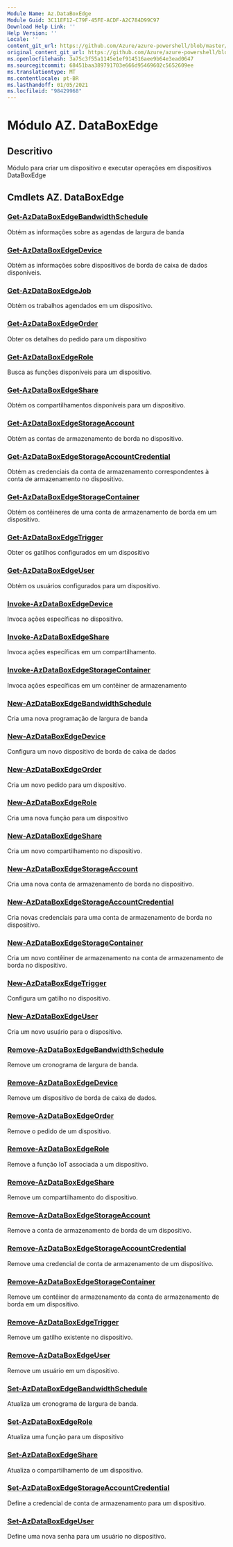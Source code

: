 ```yaml
---
Module Name: Az.DataBoxEdge
Module Guid: 3C11EF12-C79F-45FE-ACDF-A2C784D99C97
Download Help Link: ''
Help Version: ''
Locale: ''
content_git_url: https://github.com/Azure/azure-powershell/blob/master/src/DataBoxEdge/DataBoxEdge/help/Az.DataBoxEdge.md
original_content_git_url: https://github.com/Azure/azure-powershell/blob/master/src/DataBoxEdge/DataBoxEdge/help/Az.DataBoxEdge.md
ms.openlocfilehash: 3a75c3f55a1145e1ef914516aee9b64e3ead0647
ms.sourcegitcommit: 68451baa389791703e666d95469602c5652609ee
ms.translationtype: MT
ms.contentlocale: pt-BR
ms.lasthandoff: 01/05/2021
ms.locfileid: "98429968"
---
```

# Módulo AZ. DataBoxEdge
## Descritivo
Módulo para criar um dispositivo e executar operações em dispositivos DataBoxEdge

## Cmdlets AZ. DataBoxEdge
### [Get-AzDataBoxEdgeBandwidthSchedule](Get-AzDataBoxEdgeBandwidthSchedule.md)
Obtém as informações sobre as agendas de largura de banda

### [Get-AzDataBoxEdgeDevice](Get-AzDataBoxEdgeDevice.md)
Obtém as informações sobre dispositivos de borda de caixa de dados disponíveis.

### [Get-AzDataBoxEdgeJob](Get-AzDataBoxEdgeJob.md)
Obtém os trabalhos agendados em um dispositivo.

### [Get-AzDataBoxEdgeOrder](Get-AzDataBoxEdgeOrder.md)
Obter os detalhes do pedido para um dispositivo

### [Get-AzDataBoxEdgeRole](Get-AzDataBoxEdgeRole.md)
Busca as funções disponíveis para um dispositivo.

### [Get-AzDataBoxEdgeShare](Get-AzDataBoxEdgeShare.md)
Obtém os compartilhamentos disponíveis para um dispositivo.

### [Get-AzDataBoxEdgeStorageAccount](Get-AzDataBoxEdgeStorageAccount.md)
Obtém as contas de armazenamento de borda no dispositivo.

### [Get-AzDataBoxEdgeStorageAccountCredential](Get-AzDataBoxEdgeStorageAccountCredential.md)
Obtém as credenciais da conta de armazenamento correspondentes à conta de armazenamento no dispositivo.

### [Get-AzDataBoxEdgeStorageContainer](Get-AzDataBoxEdgeStorageContainer.md)
Obtém os contêineres de uma conta de armazenamento de borda em um dispositivo.

### [Get-AzDataBoxEdgeTrigger](Get-AzDataBoxEdgeTrigger.md)
Obter os gatilhos configurados em um dispositivo
 

### [Get-AzDataBoxEdgeUser](Get-AzDataBoxEdgeUser.md)
Obtém os usuários configurados para um dispositivo.

### [Invoke-AzDataBoxEdgeDevice](Invoke-AzDataBoxEdgeDevice.md)
Invoca ações específicas no dispositivo.

### [Invoke-AzDataBoxEdgeShare](Invoke-AzDataBoxEdgeShare.md)
Invoca ações específicas em um compartilhamento.

### [Invoke-AzDataBoxEdgeStorageContainer](Invoke-AzDataBoxEdgeStorageContainer.md)
Invoca ações específicas em um contêiner de armazenamento

### [New-AzDataBoxEdgeBandwidthSchedule](New-AzDataBoxEdgeBandwidthSchedule.md)
Cria uma nova programação de largura de banda

### [New-AzDataBoxEdgeDevice](New-AzDataBoxEdgeDevice.md)
Configura um novo dispositivo de borda de caixa de dados

### [New-AzDataBoxEdgeOrder](New-AzDataBoxEdgeOrder.md)
Cria um novo pedido para um dispositivo.

### [New-AzDataBoxEdgeRole](New-AzDataBoxEdgeRole.md)
Cria uma nova função para um dispositivo

### [New-AzDataBoxEdgeShare](New-AzDataBoxEdgeShare.md)
Cria um novo compartilhamento no dispositivo.

### [New-AzDataBoxEdgeStorageAccount](New-AzDataBoxEdgeStorageAccount.md)
Cria uma nova conta de armazenamento de borda no dispositivo.

### [New-AzDataBoxEdgeStorageAccountCredential](New-AzDataBoxEdgeStorageAccountCredential.md)
Cria novas credenciais para uma conta de armazenamento de borda no dispositivo.

### [New-AzDataBoxEdgeStorageContainer](New-AzDataBoxEdgeStorageContainer.md)
Cria um novo contêiner de armazenamento na conta de armazenamento de borda no dispositivo.

### [New-AzDataBoxEdgeTrigger](New-AzDataBoxEdgeTrigger.md)
Configura um gatilho no dispositivo.

### [New-AzDataBoxEdgeUser](New-AzDataBoxEdgeUser.md)
Cria um novo usuário para o dispositivo.

### [Remove-AzDataBoxEdgeBandwidthSchedule](Remove-AzDataBoxEdgeBandwidthSchedule.md)
Remove um cronograma de largura de banda.

### [Remove-AzDataBoxEdgeDevice](Remove-AzDataBoxEdgeDevice.md)
Remove um dispositivo de borda de caixa de dados.

### [Remove-AzDataBoxEdgeOrder](Remove-AzDataBoxEdgeOrder.md)
Remove o pedido de um dispositivo.

### [Remove-AzDataBoxEdgeRole](Remove-AzDataBoxEdgeRole.md)
Remove a função IoT associada a um dispositivo.

### [Remove-AzDataBoxEdgeShare](Remove-AzDataBoxEdgeShare.md)
Remove um compartilhamento do dispositivo.

### [Remove-AzDataBoxEdgeStorageAccount](Remove-AzDataBoxEdgeStorageAccount.md)
Remove a conta de armazenamento de borda de um dispositivo.

### [Remove-AzDataBoxEdgeStorageAccountCredential](Remove-AzDataBoxEdgeStorageAccountCredential.md)
Remove uma credencial de conta de armazenamento de um dispositivo.

### [Remove-AzDataBoxEdgeStorageContainer](Remove-AzDataBoxEdgeStorageContainer.md)
Remove um contêiner de armazenamento da conta de armazenamento de borda em um dispositivo.

### [Remove-AzDataBoxEdgeTrigger](Remove-AzDataBoxEdgeTrigger.md)
Remove um gatilho existente no dispositivo.

### [Remove-AzDataBoxEdgeUser](Remove-AzDataBoxEdgeUser.md)
Remove um usuário em um dispositivo.

### [Set-AzDataBoxEdgeBandwidthSchedule](Set-AzDataBoxEdgeBandwidthSchedule.md)
Atualiza um cronograma de largura de banda.

### [Set-AzDataBoxEdgeRole](Set-AzDataBoxEdgeRole.md)
Atualiza uma função para um dispositivo

### [Set-AzDataBoxEdgeShare](Set-AzDataBoxEdgeShare.md)
Atualiza o compartilhamento de um dispositivo.

### [Set-AzDataBoxEdgeStorageAccountCredential](Set-AzDataBoxEdgeStorageAccountCredential.md)
Define a credencial de conta de armazenamento para um dispositivo.

### [Set-AzDataBoxEdgeUser](Set-AzDataBoxEdgeUser.md)
Define uma nova senha para um usuário no dispositivo.


